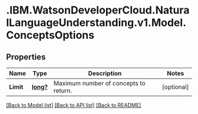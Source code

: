 # .IBM.WatsonDeveloperCloud.NaturalLanguageUnderstanding.v1.Model.ConceptsOptions
## Properties

Name | Type | Description | Notes
------------ | ------------- | ------------- | -------------
**Limit** | [**long?**](Long.md) | Maximum number of concepts to return. | [optional] 

[[Back to Model list]](../README.md#documentation-for-models) [[Back to API list]](../README.md#documentation-for-api-endpoints) [[Back to README]](../README.md)

